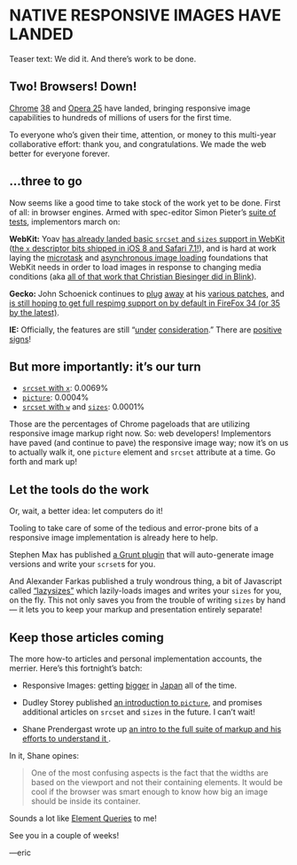 # NATIVE RESPONSIVE IMAGES HAVE LANDED
Teaser text: We did it. And there’s work to be done.

## Two! Browsers! Down!

[Chrome](http://www.theregister.co.uk/2014/10/15/chrome_38_first_picture_element/) [38](http://googlechromereleases.blogspot.com/2014/10/stable-channel-update.html) and [Opera 25](https://dev.opera.com/blog/opera-25/) have landed, bringing responsive image capabilities to hundreds of millions of users for the first time.

To everyone who’s given their time, attention, or money to this multi-year collaborative effort: thank you, and congratulations. We made the web better for everyone forever.


## ...three to go

Now seems like a good time to take stock of the work yet to be done. First of all: in browser engines. Armed with spec-editor Simon Pieter’s [suite of tests](http://w3c-test.org/html/semantics/embedded-content/the-img-element/), implementors march on:

**WebKit:** Yoav [has already landed basic `srcset` and `sizes` support in WebKit](https://bugs.webkit.org/show_bug.cgi?id=133620) ([the `x` descriptor bits shipped in iOS 8 and Safari 7.1!](http://caniuse.com/#search=srcset)), and is hard at work laying the [microtask](https://bugs.webkit.org/show_bug.cgi?id=137496) and [asynchronous image loading](https://bugs.webkit.org/show_bug.cgi?id=134488) foundations that WebKit needs in order to load images in response to changing media conditions (aka [all of that work that Christian Biesinger did in Blink](https://github.com/ResponsiveImagesCG/newsletters/blob/master/RICG-newsletter-2014-07-11.md#responsive-elements-in-blink--complete-picture-implementation-imminent)).

**Gecko:** John Schoenick continues to [plug](http://bugzil.la/picture-prefon) [away](http://bugzil.la/srcset-prefon) at his [various patches](https://treeherder.mozilla.org/ui/#/jobs?repo=try&revision=33010414cfab), and [is still hoping to get full respimg support on by default in FireFox 34 (or 35 by the latest)](http://ircbot.responsiveimages.org/bot/log/respimg/2014-10-08#T95391).

**IE:** Officially, the features are still “[under](https://status.modern.ie/imgsrcset) [consideration](https://status.modern.ie/pictureelement).” There are [positive signs](https://twitter.com/respimg/status/517744964223385600)!
 

## But more importantly: it’s our turn

- [`srcset` with `x`](https://www.chromestatus.com/metrics/feature/timeline/popularity/523): 0.0069% 
- [`picture`](https://www.chromestatus.com/metrics/feature/timeline/popularity/521): 0.0004%
- [`srcset` with `w`](https://www.chromestatus.com/metrics/feature/timeline/popularity/524) and  [`sizes`](https://www.chromestatus.com/metrics/feature/timeline/popularity/522): 0.0001%

Those are the percentages of Chrome pageloads that are utilizing responsive image markup right now. So: web developers! Implementors have paved (and continue to pave) the responsive image way; now it’s on us to actually walk it, one `picture` element and `srcset` attribute at a time. Go forth and mark up!


## Let the tools do the work

Or, wait, a better idea: let computers do it!

Tooling to take care of some of the tedious and error-prone bits of a responsive image implementation is already here to help.

Stephen Max has published [a Grunt plugin](https://github.com/smaxtastic/grunt-responsive-images-extender) that will auto-generate image versions and write your `scrset`s for you.

And Alexander Farkas published a truly wondrous thing, a bit of Javascript called [“lazysizes”](https://github.com/aFarkas/lazysizes) which lazily-loads images and writes your `sizes` for you, on the fly. This not only saves you from the trouble of writing `sizes` by hand — it lets you to keep your markup and presentation entirely separate!


## Keep those articles coming

The more how-to articles and personal implementation accounts, the merrier. Here’s this fortnight’s batch:

- Responsive Images: getting [bigger](https://dev.opera.com/articles/ja/native-responsive-images/) in [Japan](http://parashuto.com/rriver/responsive-web/picture-srcset-use-case) all of the time.

- Dudley Storey published [an introduction to `picture`](http://demosthenes.info/blog/936/Responsive-Images-For-Designers-The-HTML5-picture-element), and promises additional articles on `srcset` and `sizes` in the future. I can’t wait!

- Shane Prendergast wrote up [an intro to the full suite of markup and his efforts to understand it ](http://shaneprendergast.co.uk/css/srcset-picture/).

In it, Shane opines:

> One of the most confusing aspects is the fact that the widths are based on the viewport and not their containing elements. It would be cool if the browser was smart enough to know how big an image should be inside its container.

Sounds a lot like [Element Queries](http://responsiveimagescg.github.io/eq-usecases/) to me!

See you in a couple of weeks!

—eric
